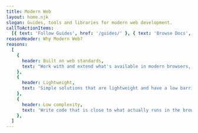 ```yaml
---
title: Modern Web
layout: home.njk
slogan: Guides, tools and libraries for modern web development.
callToActionItems:
  [{ text: 'Follow Guides', href: '/guides/' }, { text: 'Browse Docs', href: '/docs/' }]
reasonHeader: Why Modern Web?
reasons:
  [
    {
      header: Built on web standards,
      text: "Work with and extend what's available in modern browsers, learning skills, and writing code that stays relevant.",
    },
    {
      header: Lightweight,
      text: 'Simple solutions that are lightweight and have a low barrier to entry. With extension points for power users.',
    },
    {
      header: Low complexity,
      text: 'Write code that is close to what actually runs in the browser, reducing abstractions and complexity.',
    },
  ]
---
```

